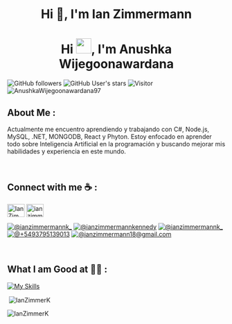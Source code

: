 <h1 align="center">Hi 👋, I'm Ian Zimmermann</h1>

<h1 align="center">Hi <img src="https://media.giphy.com/media/hvRJCLFzcasrR4ia7z/giphy.gif" width="35">, I'm Anushka Wijegoonawardana</h1>

![GitHub followers](https://img.shields.io/github/followers/IanZimmerK?style=social) ![GitHub User's stars](https://img.shields.io/github/stars/IanZimmerK?style=social) ![Visitor](https://visitor-badge.laobi.icu/badge?page_id=IanZimmerK.repoName) <img src="https://komarev.com/ghpvc/?username=IanZimmerK" alt="AnushkaWijegoonawardana97" />

## About Me :

Actualmente me encuentro aprendiendo y trabajando con C#, Node.js, MySQL, .NET, MONGODB, React y Phyton.
Estoy enfocado en aprender todo sobre Inteligencia Artificial en la programación y  buscando mejorar mis habilidades y experiencia en este mundo.

<br>

## Connect with me ☕ :

<p align="left">
<a href="[https://www.linkedin.com/in/ianzimmermannk](https://www.linkedin.com/in/ianzimmermannk/)" target="blank"><img align="center" src="https://raw.githubusercontent.com/rahuldkjain/github-profile-readme-generator/master/src/images/icons/Social/linked-in-alt.svg" alt="IanZimmermannKennedy" height="30" width="40" /></a>
<a href="https://instagram.com/ianzimmermannk_" target="blank"><img align="center" src="https://raw.githubusercontent.com/rahuldkjain/github-profile-readme-generator/master/src/images/icons/Social/instagram.svg" alt="ianzimmermannk_" height="30" width="40" /></a>

<br>

[![@ianzimmermannk_](https://img.icons8.com/fluency/48/000000/instagram-new.png "@ianzimmermannk_")](https://instagram.com/ianzimmermannk_) 
[![@ianzimmermannkennedy](https://img.icons8.com/fluency/48/000000/facebook.png "@ianzimmermannk_")](https://www.facebook.com/ian.zimmermann.9/) 
[![@ianzimmermannk_](https://img.icons8.com/fluency/48/000000/linkedin.png "@ianzimmermannk_")](https://www.linkedin.com/in/ianzimmermannk) 
[![@+5493795139013](https://img.icons8.com/fluency/48/000000/phone-disconnected.png "@3795139013")](tel:+5493795139013) 
[![@ianzimmermann18@gmail.com](https://img.icons8.com/fluency/48/000000/apple-mail.png "@ianzimmermann18@gmail.com")](ianzimmermann18@gmail.com)

<br>

## What I am Good at 🧑‍💻 :
[![My Skills](https://skillicons.dev/icons?i=js,html,css,cs,java,mysql,mongodb,nodejs,php,postman,py,react,tailwind&perline=5)](https://skillicons.dev)

<p>&nbsp;<img align="center" src="https://github-readme-stats.vercel.app/api?username=IanZimmerK&show_icons=true&locale=en" alt="IanZimmerK" /></p>

<p><img align="center" src="https://github-readme-streak-stats.herokuapp.com/?user=IanZimmerK&" alt="IanZimmerK" /></p>
